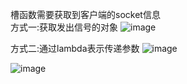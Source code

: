 槽函数需要获取到客户端的socket信息  
方式一:获取发出信号的对象
![image](https://github.com/yfabc123/TheRoadtoEncoding/assets/103840107/88dce807-65d5-490a-8a2e-e239a345989f)

方式二:通过lambda表示传递参数
![image](https://github.com/yfabc123/TheRoadtoEncoding/assets/103840107/4a55c36b-8b92-4f39-8913-93a91038665b)



![image](https://github.com/yfabc123/TheRoadtoEncoding/assets/103840107/274f79ab-407c-4682-aeeb-6a50dc6ed5cd)

